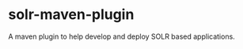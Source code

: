 solr-maven-plugin
=================

A maven plugin to help develop and deploy SOLR based applications.
